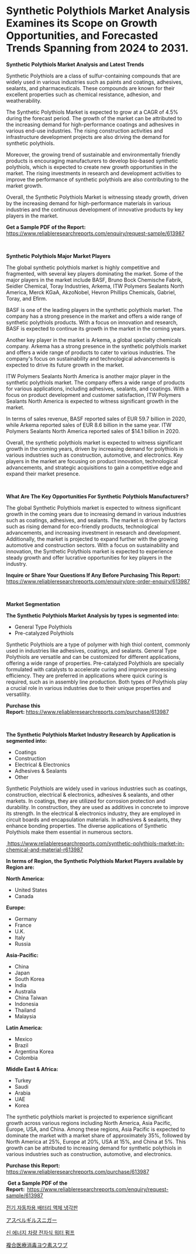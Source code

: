 <p><h1>Synthetic Polythiols Market Analysis Examines its Scope on Growth Opportunities, and Forecasted Trends Spanning from 2024 to 2031.</h1></p><p><strong>Synthetic Polythiols Market Analysis and Latest Trends</strong></p>
<p><p>Synthetic Polythiols are a class of sulfur-containing compounds that are widely used in various industries such as paints and coatings, adhesives, sealants, and pharmaceuticals. These compounds are known for their excellent properties such as chemical resistance, adhesion, and weatherability.</p><p>The Synthetic Polythiols Market is expected to grow at a CAGR of 4.5% during the forecast period. The growth of the market can be attributed to the increasing demand for high-performance coatings and adhesives in various end-use industries. The rising construction activities and infrastructure development projects are also driving the demand for synthetic polythiols.</p><p>Moreover, the growing trend of sustainable and environmentally friendly products is encouraging manufacturers to develop bio-based synthetic polythiols, which is expected to create new growth opportunities in the market. The rising investments in research and development activities to improve the performance of synthetic polythiols are also contributing to the market growth.</p><p>Overall, the Synthetic Polythiols Market is witnessing steady growth, driven by the increasing demand for high-performance materials in various industries and the continuous development of innovative products by key players in the market.</p></p>
<p><strong>Get a Sample PDF of the Report:&nbsp;</strong> <a href="https://www.reliableresearchreports.com/enquiry/request-sample/613987">https://www.reliableresearchreports.com/enquiry/request-sample/613987</a></p>
<p>&nbsp;</p>
<p><strong>Synthetic Polythiols Major Market Players</strong></p>
<p><p>The global synthetic polythiols market is highly competitive and fragmented, with several key players dominating the market. Some of the major players in the market include BASF, Bruno Bock Chemische Fabrik, Seidler Chemical, Toray Industries, Arkema, ITW Polymers Sealants North America, Merck KGaA, AkzoNobel, Hevron Phillips Chemicals, Gabriel, Toray, and Efirm.</p><p>BASF is one of the leading players in the synthetic polythiols market. The company has a strong presence in the market and offers a wide range of synthetic polythiols products. With a focus on innovation and research, BASF is expected to continue its growth in the market in the coming years.</p><p>Another key player in the market is Arkema, a global specialty chemicals company. Arkema has a strong presence in the synthetic polythiols market and offers a wide range of products to cater to various industries. The company's focus on sustainability and technological advancements is expected to drive its future growth in the market.</p><p>ITW Polymers Sealants North America is another major player in the synthetic polythiols market. The company offers a wide range of products for various applications, including adhesives, sealants, and coatings. With a focus on product development and customer satisfaction, ITW Polymers Sealants North America is expected to witness significant growth in the market.</p><p>In terms of sales revenue, BASF reported sales of EUR 59.7 billion in 2020, while Arkema reported sales of EUR 8.6 billion in the same year. ITW Polymers Sealants North America reported sales of $14.1 billion in 2020.</p><p>Overall, the synthetic polythiols market is expected to witness significant growth in the coming years, driven by increasing demand for polythiols in various industries such as construction, automotive, and electronics. Key players in the market are focusing on product innovation, technological advancements, and strategic acquisitions to gain a competitive edge and expand their market presence.</p></p>
<p>&nbsp;</p>
<p><strong>What Are The Key Opportunities For Synthetic Polythiols Manufacturers?</strong></p>
<p><p>The global Synthetic Polythiols market is expected to witness significant growth in the coming years due to increasing demand in various industries such as coatings, adhesives, and sealants. The market is driven by factors such as rising demand for eco-friendly products, technological advancements, and increasing investment in research and development. Additionally, the market is projected to expand further with the growing automotive and construction sectors. With a focus on sustainability and innovation, the Synthetic Polythiols market is expected to experience steady growth and offer lucrative opportunities for key players in the industry.</p></p>
<p><strong>Inquire or Share Your Questions If Any Before Purchasing This Report:</strong> <a href="https://www.reliableresearchreports.com/enquiry/pre-order-enquiry/613987">https://www.reliableresearchreports.com/enquiry/pre-order-enquiry/613987</a></p>
<p>&nbsp;</p>
<p><strong>Market Segmentation</strong></p>
<p><strong>The Synthetic Polythiols Market Analysis by types is segmented into:</strong></p>
<p><ul><li>General Type Polythiols</li><li>Pre-catalyzed Polythiols</li></ul></p>
<p><p>Synthetic Polythiols are a type of polymer with high thiol content, commonly used in industries like adhesives, coatings, and sealants. General Type Polythiols are versatile and can be customized for different applications, offering a wide range of properties. Pre-catalyzed Polythiols are specially formulated with catalysts to accelerate curing and improve processing efficiency. They are preferred in applications where quick curing is required, such as in assembly line production. Both types of Polythiols play a crucial role in various industries due to their unique properties and versatility.</p></p>
<p><strong>Purchase this Report:&nbsp;</strong><a href="https://www.reliableresearchreports.com/purchase/613987">https://www.reliableresearchreports.com/purchase/613987</a></p>
<p>&nbsp;</p>
<p><strong>The Synthetic Polythiols Market Industry Research by Application is segmented into:</strong></p>
<p><ul><li>Coatings</li><li>Construction</li><li>Electrical & Electronics</li><li>Adhesives & Sealants</li><li>Other</li></ul></p>
<p><p>Synthetic Polythiols are widely used in various industries such as coatings, construction, electrical & electronics, adhesives & sealants, and other markets. In coatings, they are utilized for corrosion protection and durability. In construction, they are used as additives in concrete to improve its strength. In the electrical & electronics industry, they are employed in circuit boards and encapsulation materials. In adhesives & sealants, they enhance bonding properties. The diverse applications of Synthetic Polythiols make them essential in numerous sectors.</p></p>
<p><a href="https://www.reliableresearchreports.com/synthetic-polythiols-market-in-chemical-and-material-r613987">&nbsp;https://www.reliableresearchreports.com/synthetic-polythiols-market-in-chemical-and-material-r613987</a></p>
<p><strong>In terms of Region, the Synthetic Polythiols Market Players available by Region are:</strong></p>
<p>
    <p> <strong> North America: </strong>
        <ul>
            <li>United States</li>
            <li>Canada</li>
        </ul>
        </p> 
    <p> <strong> Europe: </strong>
        <ul>
            <li>Germany</li>
            <li>France</li>
            <li>U.K.</li>
            <li>Italy</li>
            <li>Russia</li>
        </ul>
        </p> 
    <p> <strong> Asia-Pacific: </strong>
        <ul>
            <li>China</li>
            <li>Japan</li>
            <li>South Korea</li>
            <li>India</li>
            <li>Australia</li>
            <li>China Taiwan</li>
            <li>Indonesia</li>
            <li>Thailand</li>
            <li>Malaysia</li>
        </ul>
        </p> 
    <p> <strong> Latin America: </strong>
        <ul>
            <li>Mexico</li>
            <li>Brazil</li>
            <li>Argentina Korea</li>
            <li>Colombia</li>
        </ul>
        </p> 
    <p> <strong> Middle East & Africa: </strong>
        <ul>
            <li>Turkey</li>
            <li>Saudi</li>
            <li>Arabia</li>
            <li>UAE</li>
            <li>Korea</li>
        </ul>
    </p>
    </p>
<p><p>The synthetic polythiols market is projected to experience significant growth across various regions including North America, Asia Pacific, Europe, USA, and China. Among these regions, Asia Pacific is expected to dominate the market with a market share of approximately 35%, followed by North America at 25%, Europe at 20%, USA at 15%, and China at 5%. This growth can be attributed to increasing demand for synthetic polythiols in various industries such as construction, automotive, and electronics.</p></p>
<p><strong>Purchase this Report: </strong><a href="https://www.reliableresearchreports.com/purchase/613987">https://www.reliableresearchreports.com/purchase/613987</a></p>
<p>&nbsp;<strong>Get a Sample PDF of the Report:&nbsp;&nbsp;</strong><a href="https://www.reliableresearchreports.com/enquiry/request-sample/613987">https://www.reliableresearchreports.com/enquiry/request-sample/613987</a></p>
<p><strong></strong></p>
<p><p><a href="https://github.com/KoleLedner/Market-Research-Report-List-1/blob/main/995788490978.md">전기 자동차용 배터리 액체 냉각판</a></p><p><a href="https://github.com/jkjreqjscoxx7/Market-Research-Report-List-2/blob/main/198528499629.md">アスペルギルスニガー</a></p><p><a href="https://github.com/garnett961902/Market-Research-Report-List-1/blob/main/663697290977.md">신 에너지 차량 전자식 워터 펌프</a></p><p><a href="https://github.com/LizaHeller2023/Market-Research-Report-List-1/blob/main/595157199628.md">複合医療消毒ヨウ素スワブ</a></p></p>